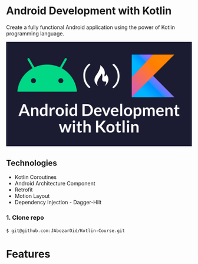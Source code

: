 # Android Development with Kotlin

Create a fully functional Android application using the power of Kotlin programming language.

![adk](androiddevelopment.png)

## Technologies

- Kotlin Coroutines
- Android Architecture Component
- Retrofit
- Motion Layout
- Dependency Injection - Dagger-Hilt

### 1. Clone repo

```
$ git@github.com:JAbozarOid/Kotlin-Course.git
```

# Features
